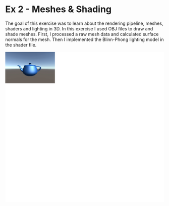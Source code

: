 # Ex 2 - Meshes & Shading

The goal of this exercise was to learn about the rendering pipeline, meshes, shaders and lighting in 3D.
In this exercise I used OBJ files to draw and shade meshes. First, I processed a raw mesh data and calculated surface normals for the mesh.
Then I implemented the Blinn-Phong lighting model in the shader file.

![picture](img2.png)

